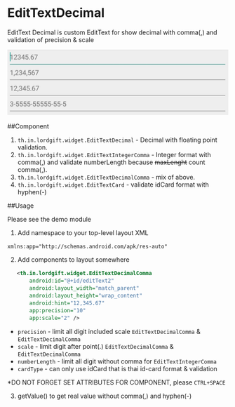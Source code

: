 # EditTextDecimal

EditText Decimal is custom EditText for show decimal with comma(,) and validation of precision & scale

![Screenshot](https://github.com/lordgift/EditTextDecimal/blob/master/Screenshot.jpg)

##Component
1. `th.in.lordgift.widget.EditTextDecimal` - Decimal with floating point validation.
2. `th.in.lordgift.widget.EditTextIntegerComma` - Integer format with comma(,) and validate numberLength because ~~maxLenght~~ count comma(,).
3. `th.in.lordgift.widget.EditTextDecimalComma` - mix of above.
4. `th.in.lordgift.widget.EditTextCard` - validate idCard format with hyphen(-)

##Usage

Please see the demo module

1. Add namespace to your top-level layout XML
 ```xml
 xmlns:app="http://schemas.android.com/apk/res-auto"
 ```

2. Add components to layout somewhere
 ```xml
    <th.in.lordgift.widget.EditTextDecimalComma
        android:id="@+id/editText2"
        android:layout_width="match_parent"
        android:layout_height="wrap_content"
        android:hint="12,345.67"
        app:precision="10"
        app:scale="2" />
 ```

 * `precision` - limit all digit included scale `EditTextDecimalComma` & `EditTextDecimalComma`
 * `scale` - limit digit after point(.) `EditTextDecimalComma` & `EditTextDecimalComma`
 * `numberLength` - limit all digit without comma for `EditTextIntegerComma`
 * `cardType` - can only use idCard that is thai id-card format & validation

 *DO NOT FORGET SET ATTRIBUTES FOR COMPONENT, please `CTRL+SPACE`

3. getValue() to get real value without comma(,) and hyphen(-)
